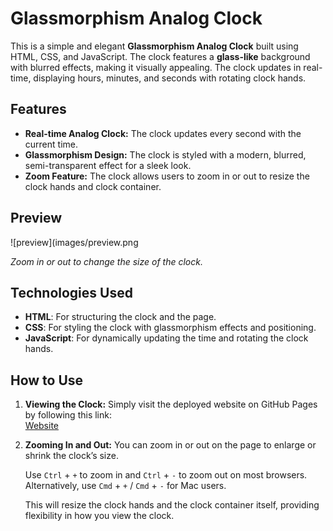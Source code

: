 # Glassmorphism Analog Clock

This is a simple and elegant **Glassmorphism Analog Clock** built using HTML, CSS, and JavaScript. The clock features a **glass-like** background with blurred effects, making it visually appealing. The clock updates in real-time, displaying hours, minutes, and seconds with rotating clock hands.

## Features

- **Real-time Analog Clock:** The clock updates every second with the current time.
- **Glassmorphism Design:** The clock is styled with a modern, blurred, semi-transparent effect for a sleek look.
- **Zoom Feature:** The clock allows users to zoom in or out to resize the clock hands and clock container.

## Preview

![preview](images/preview.png

*Zoom in or out to change the size of the clock.*

## Technologies Used

- **HTML**: For structuring the clock and the page.
- **CSS**: For styling the clock with glassmorphism effects and positioning.
- **JavaScript**: For dynamically updating the time and rotating the clock hands.

## How to Use

1. **Viewing the Clock:**
   Simply visit the deployed website on GitHub Pages by following this link:  
   [Website](https://noobgrinder420.github.io/glass-clock/)

2. **Zooming In and Out:**
   You can zoom in or out on the page to enlarge or shrink the clock’s size.
   
   Use `Ctrl` + `+` to zoom in and `Ctrl` + `-` to zoom out on most browsers. Alternatively, use `Cmd` + `+` / `Cmd` + `-` for Mac users.

   
   This will resize the clock hands and the clock container itself, providing flexibility in how you view the clock.

